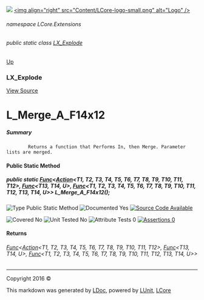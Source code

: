 ![](Content/LCore-banner-small.png "")
[&lt;img align=&quot;right&quot; src=&quot;Content/LCore-logo-small.png&quot; alt=&quot;Logo&quot; /&gt;](../README.md)

###### namespace LCore.Extensions

###### public static class [LX_Explode](docs/LX_Explode.md)
[Up](docs/LX_Explode.md)

### LX_Explode
[View Source](Dynamic%20Code/CodeExplode/LX_Explode.cs)

# L_Merge_A_F14x12

##### Summary

            Returns a function that Performs In, then Merge. Parameter lists are merged.
            

#### Public Static Method

##### public static <a href="https://msdn.microsoft.com/en-us/library/bb534647.aspx" alt="" target="_blank">Func</a>&lt;<a href="https://msdn.microsoft.com/en-us/library/dd402748.aspx" alt="" target="_blank">Action</a>&lt;T1, T2, T3, T4, T5, T6, T7, T8, T9, T10, T11, T12&gt;, <a href="https://msdn.microsoft.com/en-us/library/bb534647.aspx" alt="" target="_blank">Func</a>&lt;T13, T14, U&gt;, <a href="https://msdn.microsoft.com/en-us/library/dd402861.aspx" alt="" target="_blank">Func</a>&lt;T1, T2, T3, T4, T5, T6, T7, T8, T9, T10, T11, T12, T13, T14, U&gt;&gt; L_Merge_A_F14x12();

![Type Public Static Method](http://b.repl.ca/v1/Type-Public%20Static%20Method-blue.png "")     ![Documented Yes](http://b.repl.ca/v1/Documented-Yes-brightgreen.png "") [![Source Code Available](http://b.repl.ca/v1/Source%20Code-Available-brightgreen.png "")](Dynamic%20Code/CodeExplode/LX_Explode.cs#L1433)

![Covered No](http://b.repl.ca/v1/Covered-No-red.png "") ![Unit Tested No](http://b.repl.ca/v1/Unit%20Tested-No-lightgrey.png "") ![Attribute Tests 0](http://b.repl.ca/v1/Attribute%20Tests-0-lightgrey.png "") [![Assertions 0](http://b.repl.ca/v1/Assertions-0-lightgrey.png "")](Dynamic%20Code/CodeExplode/LX_Explode.cs)

#### Returns

###### <a href="https://msdn.microsoft.com/en-us/library/bb534647.aspx" alt="" target="_blank">Func</a>&lt;<a href="https://msdn.microsoft.com/en-us/library/dd402748.aspx" alt="" target="_blank">Action</a>&lt;T1, T2, T3, T4, T5, T6, T7, T8, T9, T10, T11, T12&gt;, <a href="https://msdn.microsoft.com/en-us/library/bb534647.aspx" alt="" target="_blank">Func</a>&lt;T13, T14, U&gt;, <a href="https://msdn.microsoft.com/en-us/library/dd402861.aspx" alt="" target="_blank">Func</a>&lt;T1, T2, T3, T4, T5, T6, T7, T8, T9, T10, T11, T12, T13, T14, U&gt;&gt;



---

Copyright 2016 &copy; [](../README.md) [](../TableOfContents.md)

This markdown was generated by [LDoc](https://github.com/CodeSingularity/LDoc), powered by [LUnit](https://github.com/CodeSingularity/LUnit), [LCore](https://github.com/CodeSingularity/LCore)
